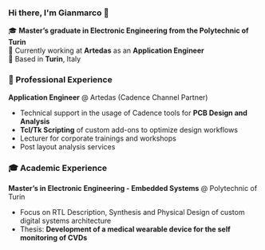 ### Hi there, I'm Gianmarco 👋

🎓 **Master’s graduate in Electronic Engineering from the Polytechnic of Turin**  
💼 Currently working at **Artedas** as an **Application Engineer**  
📍 Based in **Turin**, Italy



### 💼 Professional Experience

**Application Engineer** @ Artedas (Cadence Channel Partner)  
- Technical support in the usage of Cadence tools for **PCB Design and Analysis**  
- **Tcl/Tk Scripting** of custom add-ons to optimize design workflows 
- Lecturer for corporate trainings and workshops
- Post layout analysis services  



### 🎓 Academic Experience
**Master’s in Electronic Engineering - Embedded Systems** @ Polytechnic of Turin
- Focus on RTL Description, Synthesis and Physical Design of custom digital systems architecture
- Thesis: **Development of a medical wearable device for the self monitoring of CVDs**
<!--
- **Research Assistant** @ [University Lab/Project]  
  - Worked on **FPGA-based system design** for high-speed applications  
  - Collaborated on **IoT and AI-driven hardware projects**  
-->
